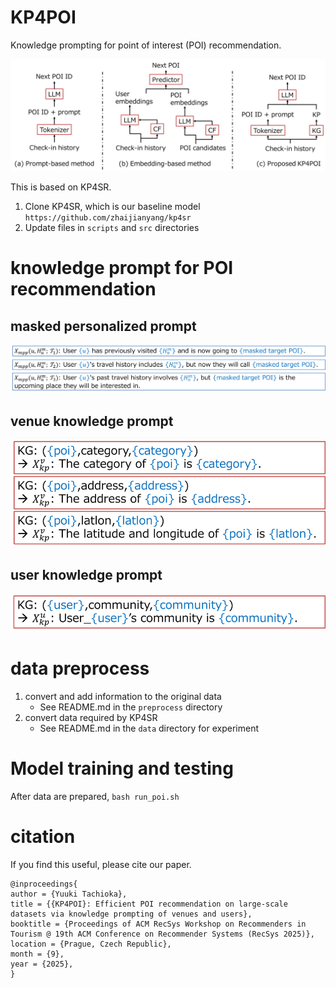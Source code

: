 # KP4POI
Knowledge prompting for point of interest (POI) recommendation.

![KP4POI](image/LLM_recom.png)

This is based on KP4SR.
1. Clone KP4SR, which is our baseline model `https://github.com/zhaijianyang/kp4sr`
2. Update files in `scripts` and `src` directories

# knowledge prompt for POI recommendation

## masked personalized prompt
![MPP](image/mpp.png)
## venue knowledge prompt
![kp_venue](image/kp_venue.png)
## user knowledge prompt
![kp_user](image/kp_user.png)


# data preprocess
1. convert and add information to the original data
    - See README.md in the `preprocess` directory
2. convert data required by KP4SR
    - See README.md in the `data` directory for experiment

# Model training and testing
After data are prepared, `bash run_poi.sh`

# citation
If you find this useful, please cite our paper.
```
@inproceedings{
author = {Yuuki Tachioka},
title = {{KP4POI}: Efficient POI recommendation on large-scale datasets via knowledge prompting of venues and users},
booktitle = {Proceedings of ACM RecSys Workshop on Recommenders in Tourism @ 19th ACM Conference on Recommender Systems (RecSys 2025)},
location = {Prague, Czech Republic},
month = {9},
year = {2025},
}
```
